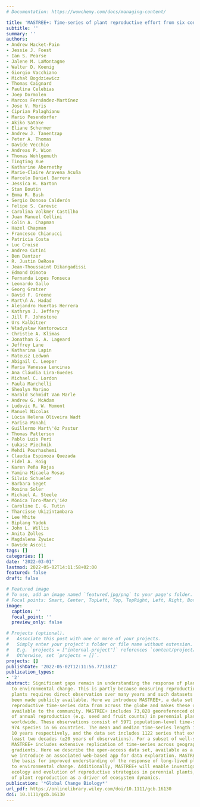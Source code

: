 ```yaml
---
# Documentation: https://wowchemy.com/docs/managing-content/

title: 'MASTREE+: Time‐series of plant reproductive effort from six continents'
subtitle: ''
summary: ''
authors:
- Andrew Hacket‐Pain
- Jessie J. Foest
- Ian S. Pearse
- Jalene M. LaMontagne
- Walter D. Koenig
- Giorgio Vacchiano
- Michał Bogdziewicz
- Thomas Caignard
- Paulina Celebias
- Joep Dormolen
- Marcos Fernández‐Martínez
- Jose V. Moris
- Ciprian Palaghianu
- Mario Pesendorfer
- Akiko Satake
- Eliane Schermer
- Andrew J. Tanentzap
- Peter A. Thomas
- Davide Vecchio
- Andreas P. Wion
- Thomas Wohlgemuth
- Tingting Xue
- Katharine Abernethy
- Marie‐Claire Aravena Acuña
- Marcelo Daniel Barrera
- Jessica H. Barton
- Stan Boutin
- Emma R. Bush
- Sergio Donoso Calderón
- Felipe S. Carevic
- Carolina Volkmer Castilho
- Juan Manuel Cellini
- Colin A. Chapman
- Hazel Chapman
- Francesco Chianucci
- Patricia Costa
- Luc Croisé
- Andrea Cutini
- Ben Dantzer
- R. Justin DeRose
- Jean‐Thoussaint Dikangadissi
- Edmond Dimoto
- Fernanda Lopes Fonseca
- Leonardo Gallo
- Georg Gratzer
- David F. Greene
- Mart\ń A. Hadad
- Alejandro Huertas Herrera
- Kathryn J. Jeffery
- Jill F. Johnstone
- Urs Kalbitzer
- Władysław Kantorowicz
- Christie A. Klimas
- Jonathan G. A. Lageard
- Jeffrey Lane
- Katharina Lapin
- Mateusz Ledwoń
- Abigail C. Leeper
- Maria Vanessa Lencinas
- Ana Cláudia Lira‐Guedes
- Michael C. Lordon
- Paula Marchelli
- Shealyn Marino
- Harald Schmidt Van Marle
- Andrew G. McAdam
- Ludovic R. W. Momont
- Manuel Nicolas
- Lúcia Helena Oliveira Wadt
- Parisa Panahi
- Guillermo Mart\'éz Pastur
- Thomas Patterson
- Pablo Luis Peri
- Łukasz Piechnik
- Mehdi Pourhashemi
- Claudia Espinoza Quezada
- Fidel A. Roig
- Karen Peña Rojas
- Yamina Micaela Rosas
- Silvio Schueler
- Barbara Seget
- Rosina Soler
- Michael A. Steele
- Mónica Toro‐Manr\'iéz
- Caroline E. G. Tutin
- Tharcisse Ukizintambara
- Lee White
- Biplang Yadok
- John L. Willis
- Anita Zolles
- Magdalena Żywiec
- Davide Ascoli
tags: []
categories: []
date: '2022-03-01'
lastmod: 2022-05-02T14:11:58+02:00
featured: false
draft: false

# Featured image
# To use, add an image named `featured.jpg/png` to your page's folder.
# Focal points: Smart, Center, TopLeft, Top, TopRight, Left, Right, BottomLeft, Bottom, BottomRight.
image:
  caption: ''
  focal_point: ''
  preview_only: false

# Projects (optional).
#   Associate this post with one or more of your projects.
#   Simply enter your project's folder or file name without extension.
#   E.g. `projects = ["internal-project"]` references `content/project/deep-learning/index.md`.
#   Otherwise, set `projects = []`.
projects: []
publishDate: '2022-05-02T12:11:56.771381Z'
publication_types:
- '2'
abstract: Significant gaps remain in understanding the response of plant reproduction
  to environmental change. This is partly because measuring reproduction in long-lived
  plants requires direct observation over many years and such datasets have rarely
  been made publicly available. Here we introduce MASTREE+, a data set that collates
  reproductive time-series data from across the globe and makes these data freely
  available to the community. MASTREE+ includes 73,828 georeferenced observations
  of annual reproduction (e.g. seed and fruit counts) in perennial plant populations
  worldwide. These observations consist of 5971 population-level time-series from
  974 species in 66 countries. The mean and median time-series length is 12.4 and
  10 years respectively, and the data set includes 1122 series that extend over at
  least two decades (≥20 years of observations). For a subset of well-studied species,
  MASTREE+ includes extensive replication of time-series across geographical and climatic
  gradients. Here we describe the open-access data set, available as a.csv file, and
  we introduce an associated web-based app for data exploration. MASTREE+ will provide
  the basis for improved understanding of the response of long-lived plant reproduction
  to environmental change. Additionally, MASTREE+ will enable investigation of the
  ecology and evolution of reproductive strategies in perennial plants, and the role
  of plant reproduction as a driver of ecosystem dynamics.
publication: '*Global Change Biology*'
url_pdf: https://onlinelibrary.wiley.com/doi/10.1111/gcb.16130
doi: 10.1111/gcb.16130
---
```

